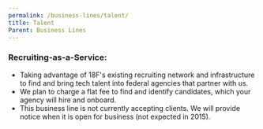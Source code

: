 ```yaml
---
permalink: /business-lines/talent/
title: Talent
Parent: Business Lines
---
```


### Recruiting-as-a-Service:
* Taking advantage of 18F's existing recruiting network and infrastructure to find and bring tech talent into federal agencies that partner with us.
* We plan to charge a flat fee to find and identify candidates, which your agency will hire and onboard.
* This business line is not currently accepting clients. We will provide notice when it is open for business (not expected in 2015).
